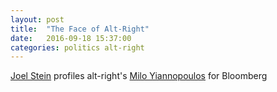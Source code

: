 ```yaml
---
layout: post
title:  "The Face of Alt-Right"
date:   2016-09-18 15:37:00
categories: politics alt-right 
---
```


[Joel Stein](https://twitter.com/thejoelstein) profiles alt-right's [Milo Yiannopoulos](https://www.bloomberg.com/features/2016-america-divided/milo-yiannopoulos/) for Bloomberg
